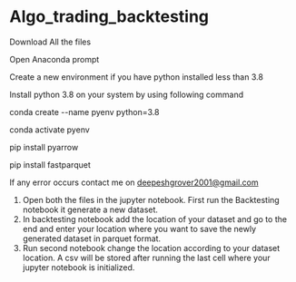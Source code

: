 # Algo_trading_backtesting

Download All the files 


Open Anaconda prompt 

Create a new environment if you have python installed less than 3.8 

Install python 3.8 on your system by using following command 

conda create --name pyenv python=3.8

conda activate pyenv 

pip install pyarrow

pip install fastparquet

If any error occurs contact me on deepeshgrover2001@gmail.com


1. Open both the files in the jupyter notebook. First run the Backtesting notebook it generate a new dataset. 
2. In backtesting notebook add the location of your dataset and go to the end and enter your location where you want to save the newly generated dataset in parquet format. 
3. Run second notebook change the location according to your dataset location. A csv will be stored after running the last cell where your jupyter notebook is initialized. 

